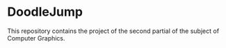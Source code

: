 # DoodleJump
This repository contains the project of the second partial of the subject of Computer Graphics.
